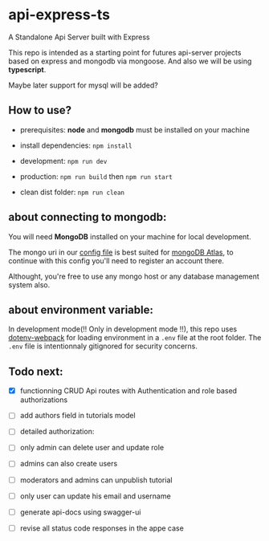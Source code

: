 # api-express-ts

A Standalone Api Server built with Express

This repo is intended as a starting point for futures api-server projects based on express and mongodb via mongoose. And also we will be using **typescript**.

Maybe later support for mysql will be added?

## How to use?

* prerequisites: **node** and **mongodb** must be installed on your machine

* install dependencies: `npm install`

* development: `npm run dev`

* production: `npm run build` then `npm run start`

* clean dist folder: `npm run clean`

## about connecting to mongodb:

You will need **MongoDB** installed on your machine for local development.

The mongo uri in our [config file](https://github.com/radandevist/standalone-api-express-server/blob/master/src/config/config.ts) is best suited for [mongoDB Atlas](https://www.mongodb.com/cloud), to continue with this config you'll need to register an account there.

Althought, you're free to use any mongo host or any database management system also.

## about environment variable:

In development mode(!! Only in development mode !!), this repo uses [dotenv-webpack](https://www.npmjs.com/package/dotenv-webpack) for loading environment in a `.env` file at the root folder.
The `.env` file is intentionnaly gitignored for security concerns.

## Todo next:

* [X] functionning CRUD Api routes with Authentication and role based authorizations

* [ ] add authors field in tutorials model

* [ ]  detailed authorization:
  * [ ]  only admin can delete user and update role
  * [ ]  admins can also create users
  * [ ]  moderators and admins can unpublish tutorial
  * [ ]  only user can update his email and username

* [ ]  generate api-docs using swagger-ui
* [ ]  revise all status code responses in the appe case
